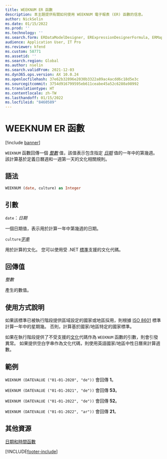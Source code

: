 ```yaml
---
title: WEEKNUM ER 函數
description: 本主題提供有關如何使用 WEEKNUM 電子報表 (ER) 函數的信息。
author: NickSelin
ms.date: 01/15/2022
ms.prod: ''
ms.technology: ''
ms.search.form: ERDataModelDesigner, ERExpressionDesignerFormula, ERMappedFormatDesigner, ERModelMappingDesigner
audience: Application User, IT Pro
ms.reviewer: kfend
ms.custom: 58771
ms.assetid: ''
ms.search.region: Global
ms.author: nselin
ms.search.validFrom: 2021-12-03
ms.dyn365.ops.version: AX 10.0.24
ms.openlocfilehash: 37e62b32896e2030b3322a89ac4acdd6c18d5e3c
ms.sourcegitcommit: 3754d916799595eb611ceabe45a52c6280a98992
ms.translationtype: HT
ms.contentlocale: zh-TW
ms.lasthandoff: 01/15/2022
ms.locfileid: "8460589"
---
```

# <a name="weeknum-er-function"></a>WEEKNUM ER 函數

[!include [banner](../includes/banner.md)]

`WEEKNUM` 函數回傳一個 *[整數](er-formula-supported-data-types-primitive.md#integer)* 值，該值表示包含指定 *[日期](er-formula-supported-data-types-primitive.md#date)* 值的一年中的第幾週。 該計算基於定義日曆週和一週第一天的文化相關規則。

## <a name="syntax"></a>語法

```vb
WEEKNUM (date, culture) as Integer
```

## <a name=""></a><a name="arguments">引數</a>

`date`：*日期*

一個日期值，表示用於計算一年中第幾週的日期。

`culture`*[字串](er-formula-supported-data-types-primitive.md#string)*

用於計算的文化。 您可以使用受 .NET [標準](/dotnet/api/system.globalization.cultureinfo.getcultures?view=net-5.0)支援的文化代碼。

## <a name="return-values"></a>回傳值

*整數*

產生的數值。

## <a name="usage-notes"></a>使用方式說明

如果該標準已被執行階段提供區域設定的國家或地區採用，則根據 [ISO 8601](https://www.iso.org/iso-8601-date-and-time-format.html) 標準計算一年中的星期幾。 否則，計算基於國家/地區特定的國家標準。

如果在執行階段提供了不受支援的[文化](#arguments)代碼作為 `WEEKNUM` 函數的引數，則會引發異常。 如果提供空白字串作為文化代碼，則使用英語國家/地區中性日曆來計算週數。

## <a name="examples"></a>範例

`WEEKNUM (DATEVALUE ("01-01-2020", "de"))` 會回傳 **1**。

`WEEKNUM (DATEVALUE ("01-01-2021", "de"))` 會回傳 **53**。

`WEEKNUM (DATEVALUE ("01-01-2022", "de"))` 會回傳 **52**。

`WEEKNUM (DATEVALUE ("01-01-2022", "ar"))` 會回傳 **21**。

## <a name="additional-resources"></a>其他資源

[日期和時間函數](er-functions-category-datetime.md)

[!INCLUDE[footer-include](../../../includes/footer-banner.md)]
